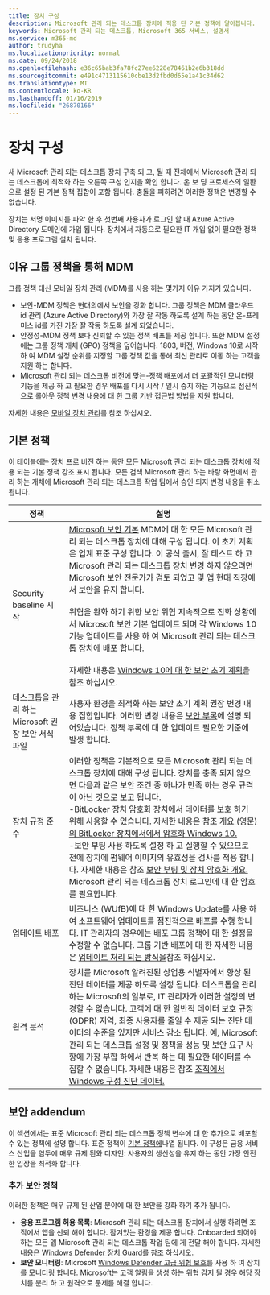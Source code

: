 ```yaml
---
title: 장치 구성
description: Microsoft 관리 되는 데스크톱 장치에 적용 된 기본 정책에 알아봅니다.
keywords: Microsoft 관리 되는 데스크톱, Microsoft 365 서비스, 설명서
ms.service: m365-md
author: trudyha
ms.localizationpriority: normal
ms.date: 09/24/2018
ms.openlocfilehash: e36c65bab3fa78fc27ee6228e78461b2e6b318dd
ms.sourcegitcommit: e491c4713115610cbe13d2fbd0d65e1a41c34d62
ms.translationtype: MT
ms.contentlocale: ko-KR
ms.lasthandoff: 01/16/2019
ms.locfileid: "26870166"
---
```

# <a name="device-configuration"></a>장치 구성


<!--This topic is the target for a "Learn more" link in the Enterprise Agreement (aka.ms/dev-config); do not delete.-->

<!-- Device configuration and Security Addendum-->

새 Microsoft 관리 되는 데스크톱 장치 구축 되 고, 될 때 전체에서 Microsoft 관리 되는 데스크톱에 최적화 하는 오른쪽 구성 인지을 확인 합니다. 온 보 딩 프로세스의 일환으로 설정 된 기본 정책 집합이 포함 됩니다. 충돌을 피하려면 이러한 정책은 변경할 수 없습니다. 

장치는 서명 이미지를 파악 한 후 첫번째 사용자가 로그인 할 때 Azure Active Directory 도메인에 가입 됩니다. 장치에서 자동으로 필요한 IT 개입 없이 필요한 정책 및 응용 프로그램 설치 됩니다.

## <a name="why-mdm-over-group-policy"></a>이유 그룹 정책을 통해 MDM

그룹 정책 대신 모바일 장치 관리 (MDM)를 사용 하는 몇가지 이유 가지가 있습니다.

- 보안-MDM 정책은 현대의에서 보안을 강화 합니다. 그룹 정책은 MDM 클라우드 id 관리 (Azure Active Directory)와 가장 잘 작동 하도록 설계 하는 동안 온-프레미스 id를 가진 가장 잘 작동 하도록 설계 되었습니다.
- 안정성-MDM 정책 보다 신뢰할 수 있는 정책 배포를 제공 합니다. 또한 MDM 설정에는 그룹 정책 개체 (GPO) 정책을 덮어씁니다. 1803, 버전, Windows 10로 시작 하 여 MDM 설정 순위를 지정할 그룹 정책 값을 통해 최신 관리로 이동 하는 고객을 지원 하는 합니다. 
- Microsoft 관리 되는 데스크톱 비전에 맞는-정책 배포에서 더 포괄적인 모니터링 기능을 제공 하 고 필요한 경우 배포를 다시 시작 / 일시 중지 하는 기능으로 점진적으로 롤아웃 정책 변경 내용에 대 한 그룹 기반 접근법 방법을 지원 합니다.

자세한 내용은 [모바일 장치 관리](https://docs.microsoft.com/windows/client-management/mdm/)를 참조 하십시오. 

## <a name="default-policies"></a>기본 정책

이 테이블에는 장치 프로 비전 하는 동안 모든 Microsoft 관리 되는 데스크톱 장치에 적용 되는 기본 정책 강조 표시 됩니다. 모든 검색 Microsoft 관리 하는 바탕 화면에서 관리 하는 개체에 Microsoft 관리 되는 데스크톱 작업 팀에서 승인 되지 변경 내용을 취소 됩니다.

정책 | 설명
--- | ---
Security baseline 시작 | [Microsoft 보안 기본](https://docs.microsoft.com/windows/device-security/windows-security-baselines) MDM에 대 한 모든 Microsoft 관리 되는 데스크톱 장치에 대해 구성 됩니다. 이 초기 계획은 업계 표준 구성 합니다. 이 공식 출시, 잘 테스트 하 고 Microsoft 관리 되는 데스크톱 장치 변경 하지 않으려면 Microsoft 보안 전문가가 검토 되었고 및 앱 현대 직장에서 보안을 유지 합니다.<br><br>위협을 완화 하기 위한 보안 위협 지속적으로 진화 상황에서 Microsoft 보안 기본 업데이트 되며 각 Windows 10 기능 업데이트를 사용 하 여 Microsoft 관리 되는 데스크톱 장치에 배포 합니다.<br><br>자세한 내용은 [Windows 10에 대 한 보안 초기 계획](https://blogs.technet.microsoft.com/secguide/2017/10/18/security-baseline-for-windows-10-fall-creators-update-v1709-final/)을 참조 하십시오.
데스크톱을 관리 하는 Microsoft 권장 보안 서식 파일 | 사용자 환경을 최적화 하는 보안 초기 계획 권장 변경 내용 집합입니다.  이러한 변경 내용은 [보안 부록](#security-addendum)에 설명 되어있습니다. 정책 부록에 대 한 업데이트 필요한 기준에 발생 합니다.  
장치 규정 준수 | 이러한 정책은 기본적으로 모든 Microsoft 관리 되는 데스크톱 장치에 대해 구성 됩니다. 장치를 충족 되지 않으면 다음과 같은 보안 조건 중 하나가 만족 하는 경우 규격이 아닌 것으로 보고 됩니다.<br>-BitLocker 장치 암호화 장치에서 데이터를 보호 하기 위해 사용할 수 있습니다. 자세한 내용은 참조 [개요 (영문)의 BitLocker 장치에서에서 암호화 Windows 10.](https://docs.microsoft.com/windows/security/information-protection/bitlocker/bitlocker-device-encryption-overview-windows-10)<br>-보안 부팅 사용 하도록 설정 하 고 실행할 수 있으므로 전에 장치에 펌웨어 이미지의 유효성을 검사를 적용 합니다. 자세한 내용은 참조 [보안 부팅 및 장치 암호화 개요.](https://docs.microsoft.com/windows-hardware/drivers/bringup/secure-boot-and-device-encryption-overview)<br>Microsoft 관리 되는 데스크톱 장치 로그인에 대 한 암호를 필요합니다.
업데이트 배포 | 비즈니스 (WUfB)에 대 한 Windows Update를 사용 하 여 소프트웨어 업데이트를 점진적으로 배포를 수행 합니다. IT 관리자의 경우에는 배포 그룹 정책에 대 한 설정을 수정할 수 없습니다. 그룹 기반 배포에 대 한 자세한 내용은 [업데이트 처리 되는 방식을](../working-with-managed-desktop/updates.md)참조 하십시오.
원격 분석 | 장치를 Microsoft 알려진된 상업용 식별자에서 향상 된 진단 데이터를 제공 하도록 설정 됩니다. 데스크톱을 관리 하는 Microsoft의 일부로, IT 관리자가 이러한 설정의 변경할 수 없습니다. 고객에 대 한 일반적 데이터 보호 규정 (GDPR) 지역, 최종 사용자를 줄일 수 제공 되는 진단 데이터의 수준을 있지만 서비스 감소 됩니다. 예, Microsoft 관리 되는 데스크톱 설정 및 정책을 성능 및 보안 요구 사항에 가장 부합 하에서 반복 하는 데 필요한 데이터를 수집할 수 없습니다. 자세한 내용은 참조 [조직에서 Windows 구성 진단 데이터.](https://docs.microsoft.com/windows/privacy/configure-windows-diagnostic-data-in-your-organization#enhanced-level)

 ## <a name="security-addendum"></a>보안 addendum

 이 섹션에서는 표준 Microsoft 관리 되는 데스크톱 정책 변수에 대 한 추가으로 배포할 수 있는 정책에 설명 합니다. 표준 정책이 [기본 정책에](#default-policies)나열 됩니다. 이 구성은 금융 서비스 산업을 염두에 매우 규제 된와 디자인: 사용자의 생산성을 유지 하는 동안 가장 안전한 입장을 최적화 합니다.

 ### <a name="additional-security-policies"></a>추가 보안 정책

 이러한 정책은 매우 규제 된 산업 분야에 대 한 보안을 강화 하기 추가 됩니다. 
 - **응용 프로그램 허용 목록**: Microsoft 관리 되는 데스크톱 장치에서 실행 하려면 조직에서 앱을 신뢰 해야 합니다. 잠겨있는 환경을 제공 합니다. Onboarded 되어야 하는 모든 앱 Microsoft 관리 되는 데스크톱 작업 팀에 게 전달 해야 합니다. 자세한 내용은 [Windows Defender 장치 Guard](https://docs.microsoft.com/windows/device-security/device-guard/device-guard-deployment-guide)를 참조 하십시오.
 - **보안 모니터링**: Microsoft [Windows Defender 고급 위협 보호](https://docs.microsoft.com/windows/security/threat-protection/windows-defender-atp/windows-defender-advanced-threat-protection)를 사용 하 여 장치를 모니터링 합니다. Microsoft는 고객 알림을 생성 하는 위협 감지 될 경우 해당 장치를 분리 하 고 원격으로 문제를 해결 합니다. 

